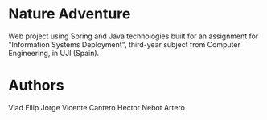 # Nature Adventure
Web project using Spring and Java technologies built for an assignment for "Information Systems Deployment", third-year subject from Computer Engineering, in UJI (Spain).

# Authors
Vlad Filip
Jorge Vicente Cantero
Hector Nebot Artero
